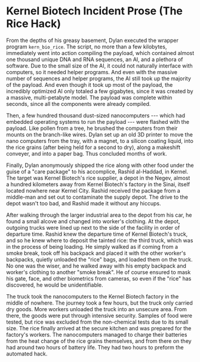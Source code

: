 # Kernel Biotech Incident Prose (The Rice Hack)

From the depths of his greasy basement, Dylan executed the wrapper program
`kern_bio_rice`. The script, no more than a few kilobytes, immediately went into
action compiling the payload, which contained almost one thousand unique DNA and
RNA sequences, an AI, and a plethora of software. Due to the small size of the
AI, it could not naturally interface with computers, so it needed helper
programs. And even with the massive number of sequences and helper programs, the
AI still took up the majority of the payload. And even though it took up most of
the payload, the incredibly optimized AI only totaled a few gigabytes, since it
was created by a massive, multi-petabyte model. The payload was complete within
seconds, since all the components were already compiled.

Then, a few hundred thousand dust-sized nanocomputers --- which had embedded
operating systems to run the payload --- were flashed with the payload. Like
pollen from a tree, he brushed the computers from their mounts on the
branch-like wires. Dylan set up an old 3D printer to move the nano computers
from the tray, with a magnet, to a silicon coating liquid, into the rice grains
(after being held for a second to dry), along a makeshift conveyer, and into a
paper bag. Thus concluded months of work.

Finally, Dylan anonymously shipped the rice along with other food under the
guise of a "care package" to his accomplice, Rashid al-Haddad, in Kernel. The
target was Kernel Biotech's rice supplier, a depot in the Negev, almost a
hundred kilometers away from Kernel Biotech's factory in the Sinai, itself
located nowhere near Kernel City. Rashid received the package from a middle-man
and set out to contaminate the supply depot. The drive to the depot wasn't too
bad, and Rashid made it without any hiccups.

After walking through the larger industrial area to the depot from his car, he
found a small alcove and changed into worker's clothing. At the depot, outgoing
trucks were lined up next to the side of the facility in order of departure
time. Rashid knew the departure time of Kernel Biotech's truck, and so he knew
where to deposit the tainted rice: the third truck, which was in the process of
being loading. He simply walked as if coming from a smoke break, took off his
backpack and placed it with the other worker's backpacks, quietly unloaded the
"rice" bags, and loaded them on the truck. No one was the wiser, and he walked
away with his empty backpack and worker's clothing to another "smoke break". He
of course ensured to mask his gate, face, and other biometrics from cameras, so
even if the "rice" has discovered, he would be unidentifiable.

The truck took the nanocomputers to the Kernel Biotech factory in the middle of
nowhere. The journey took a few hours, but the truck only carried dry goods.
More workers unloaded the truck into an unsecure area. From there, the goods
were put through intensive security. Samples of food were tested, but rice was
excluded from the non-chemical tests due to its small size. The rice finally
arrived at the secure kitchen and was prepared for the factory's workers. The
nanocomputers managed to charge their batteries from the heat change of the rice
grains themselves, and from there on they had around two hours of battery life.
They had two hours to preform the automated hack.
